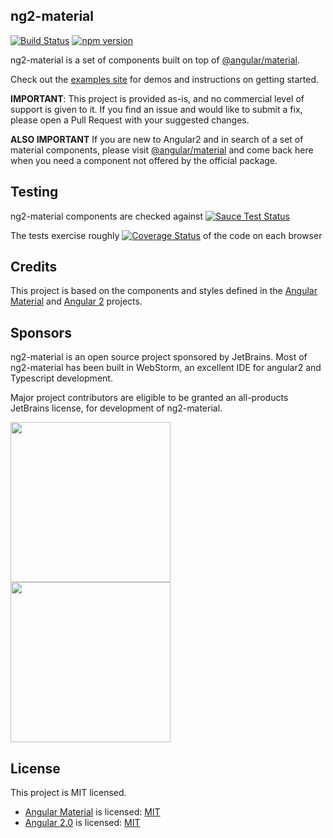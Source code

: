 ng2-material
---
[![Build Status](https://travis-ci.org/justindujardin/ng2-material.svg?branch=master)](https://travis-ci.org/justindujardin/ng2-material)
[![npm version](https://badge.fury.io/js/ng2-material.svg)](http://badge.fury.io/js/ng2-material) 

ng2-material is a set of components built on top of [@angular/material](https://github.com/angular/material2).

Check out the [examples site](https://justindujardin.github.io/ng2-material/) for demos and instructions on getting started.

**IMPORTANT**: This project is provided as-is, and no commercial level of support is given to it. If you find an issue and would like to submit a fix, please open a Pull Request with your suggested changes.

**ALSO IMPORTANT** If you are new to Angular2 and in search of a set of material components, please visit [@angular/material](https://github.com/angular/material2) and come back here when you need a component not offered by the official package.

## Testing

ng2-material components are checked against 
[![Sauce Test Status](https://saucelabs.com/browser-matrix/ng2material.svg)](https://saucelabs.com/u/ng2material)

The tests exercise roughly [![Coverage Status](https://coveralls.io/repos/justindujardin/ng2-material/badge.svg?branch=master&service=github)](https://coveralls.io/github/justindujardin/ng2-material?branch=master) of the code on each browser 

## Credits 

This project is based on the components and styles defined in the 
[Angular Material](https://github.com/angular/material) and [Angular 2](https://github.com/angular/angular) projects. 

## Sponsors

ng2-material is an open source project sponsored by JetBrains. Most of ng2-material has been built in WebStorm, an excellent IDE for angular2 and Typescript development. 

Major project contributors are eligible to be granted an all-products JetBrains license, for development of ng2-material. 

<a href="https://www.jetbrains.com/" target="_blank"><img src="https://rawgit.com/justindujardin/ng2-material/0ccd658914fc3d0a5e04560d2d58a529e93c6649/public/images/logo_jetbrains.svg" width="256"></a>
<a href="https://www.jetbrains.com/webstorm/" target="_blank"><img src="https://rawgit.com/justindujardin/ng2-material/0ccd658914fc3d0a5e04560d2d58a529e93c6649/public/images/logo_webstorm.svg" width="256"></a>

## License 

This project is MIT licensed.

- [Angular Material](https://github.com/angular/material) is licensed: [MIT](https://github.com/angular/material/blob/master/LICENSE)
- [Angular 2.0](https://github.com/angular/angular) is licensed: [MIT](https://github.com/angular/angular/blob/master/LICENSE)
